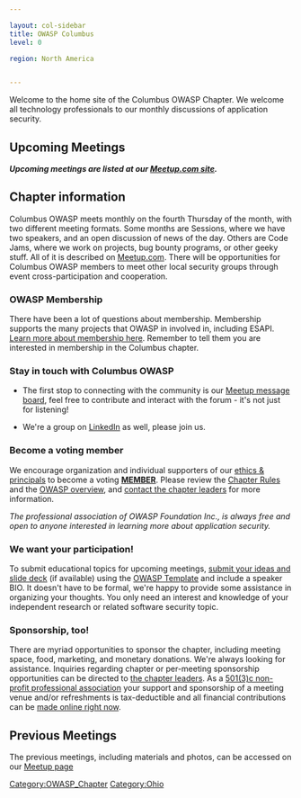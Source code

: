 ```yaml
---

layout: col-sidebar
title: OWASP Columbus
level: 0

region: North America


---
```

Welcome to the home site of the Columbus OWASP Chapter. We welcome all
technology professionals to our monthly discussions of application
security.

## Upcoming Meetings

***Upcoming meetings are listed at our [Meetup.com
site](http://www.meetup.com/Columbus-OWASP/).***

## Chapter information

Columbus OWASP meets monthly on the fourth Thursday of the month, with
two different meeting formats. Some months are Sessions, where we have
two speakers, and an open discussion of news of the day. Others are Code
Jams, where we work on projects, bug bounty programs, or other geeky
stuff. All of it is described on
[Meetup.com](http://www.meetup.com/Columbus-OWASP/). There will be
opportunities for Columbus OWASP members to meet other local security
groups through event cross-participation and cooperation.

### OWASP Membership

There have been a lot of questions about membership. Membership supports
the many projects that OWASP in involved in, including ESAPI. [Learn
more about membership
here](http://www.owasp.org/index.php/Membership#Categories_of_Membership_.26_Supporters).
Remember to tell them you are interested in membership in the Columbus
chapter.

### Stay in touch with Columbus OWASP

  - The first stop to connecting with the community is our [Meetup
    message
    board](https://www.meetup.com/Columbus-OWASP/messages/boards/), feel
    free to contribute and interact with the forum - it's not just for
    listening\!

<!-- end list -->

  - We're a group on
    [LinkedIn](http://www.linkedin.com/groups?home=&gid=2796025) as
    well, please join us.

### Become a voting member

We encourage organization and individual supporters of our [ethics &
principals](http://www.owasp.org/index.php/About_The_Open_Web_Application_Security_Project)
to become a voting
**[MEMBER](http://www.owasp.org/index.php/Membership#Categories_of_Membership_.26_Supporters)**.
Please review the [Chapter Rules](Chapter_Rules "wikilink") and the
[OWASP
overview](http://www.owasp.org/images/9/9f/2009-OWASP_KeyNote-V2.pdf),
and [contact the chapter leaders](mailto:columbusowasp\(at\)gmail.com)
for more information.

*The professional association of OWASP Foundation Inc., is always free
and open to anyone interested in learning more about application
security.*

### We want your participation\!

To submit educational topics for upcoming meetings, [submit your ideas
and slide deck](mailto:columbusowasp\(at\)gmail.com) (if available)
using the [OWASP
Template](http://www.owasp.org/images/5/54/Presentation_template.ppt)
and include a speaker BIO. It doesn't have to be formal, we're happy to
provide some assistance in organizing your thoughts. You only need an
interest and knowledge of your independent research or related software
security topic.

### Sponsorship, too\!

There are myriad opportunities to sponsor the chapter, including meeting
space, food, marketing, and monetary donations. We're always looking for
assistance. Inquiries regarding chapter or per-meeting sponsorship
opportunities can be directed to [the chapter
leaders](mailto:columbusowasp\(at\)gmail.com). As a [501(3)c non-profit
professional association](http://www.owasp.org/index.php/About_OWASP)
your support and sponsorship of a meeting venue and/or refreshments is
tax-deductible and all financial contributions can be [made online right
now](https://www.owasp.org/index.php/Single_Meeting_Supporter).

## Previous Meetings

The previous meetings, including materials and photos, can be accessed
on our [Meetup page](https://www.meetup.com/Columbus-OWASP/)

[Category:OWASP_Chapter](Category:OWASP_Chapter "wikilink")
[Category:Ohio](Category:Ohio "wikilink")
